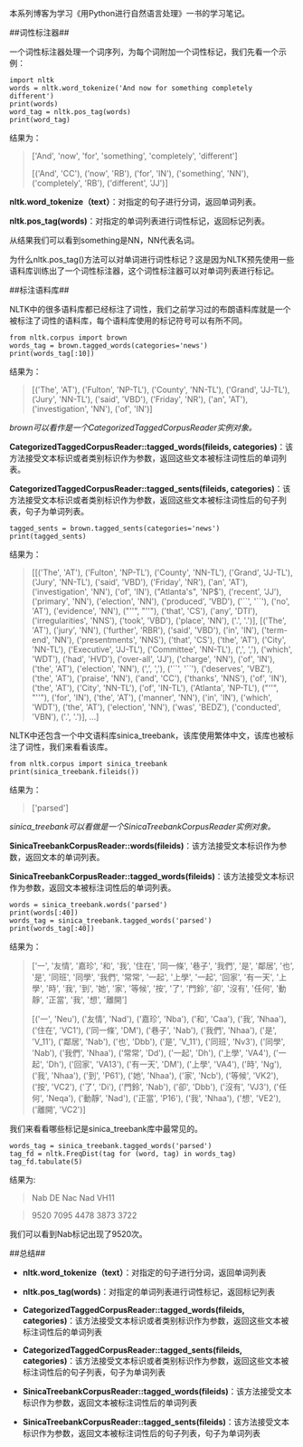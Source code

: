 本系列博客为学习《用Python进行自然语言处理》一书的学习笔记。

##词性标注器##

一个词性标注器处理一个词序列，为每个词附加一个词性标记，我们先看一个示例：

    import nltk
    words = nltk.word_tokenize('And now for something completely different')
    print(words)
    word_tag = nltk.pos_tag(words)
    print(word_tag)

结果为：
> ['And', 'now', 'for', 'something', 'completely', 'different']
> 
> [('And', 'CC'), ('now', 'RB'), ('for', 'IN'), ('something', 'NN'), ('completely', 'RB'), ('different', 'JJ')]

**nltk.word_tokenize（text）**：对指定的句子进行分词，返回单词列表。

**nltk.pos_tag(words)**：对指定的单词列表进行词性标记，返回标记列表。

从结果我们可以看到something是NN，NN代表名词。

为什么nltk.pos_tag()方法可以对单词进行词性标记？这是因为NLTK预先使用一些语料库训练出了一个词性标注器，这个词性标注器可以对单词列表进行标记。

##标注语料库##

NLTK中的很多语料库都已经标注了词性，我们之前学习过的布朗语料库就是一个被标注了词性的语料库，每个语料库使用的标记符号可以有所不同。

    from nltk.corpus import brown
    words_tag = brown.tagged_words(categories='news')
    print(words_tag[:10])

结果为：
> [('The', 'AT'), ('Fulton', 'NP-TL'), ('County', 'NN-TL'), ('Grand', 'JJ-TL'), ('Jury', 'NN-TL'), ('said', 'VBD'), ('Friday', 'NR'), ('an', 'AT'), ('investigation', 'NN'), ('of', 'IN')]

*brown可以看作是一个CategorizedTaggedCorpusReader实例对象。*

**CategorizedTaggedCorpusReader::tagged_words(fileids, categories)**：该方法接受文本标识或者类别标识作为参数，返回这些文本被标注词性后的单词列表。

**CategorizedTaggedCorpusReader::tagged_sents(fileids, categories)**：该方法接受文本标识或者类别标识作为参数，返回这些文本被标注词性后的句子列表，句子为单词列表。
    
    tagged_sents = brown.tagged_sents(categories='news')
    print(tagged_sents)

结果为：
> [[('The', 'AT'), ('Fulton', 'NP-TL'), ('County', 'NN-TL'), ('Grand', 'JJ-TL'), ('Jury', 'NN-TL'), ('said', 'VBD'), ('Friday', 'NR'), ('an', 'AT'), ('investigation', 'NN'), ('of', 'IN'), ("Atlanta's", 'NP$'), ('recent', 'JJ'), ('primary', 'NN'), ('election', 'NN'), ('produced', 'VBD'), ('\`\`', '\`\`'), ('no', 'AT'), ('evidence', 'NN'), ("''", "''"), ('that', 'CS'), ('any', 'DTI'), ('irregularities', 'NNS'), ('took', 'VBD'), ('place', 'NN'), ('.', '.')], [('The', 'AT'), ('jury', 'NN'), ('further', 'RBR'), ('said', 'VBD'), ('in', 'IN'), ('term-end', 'NN'), ('presentments', 'NNS'), ('that', 'CS'), ('the', 'AT'), ('City', 'NN-TL'), ('Executive', 'JJ-TL'), ('Committee', 'NN-TL'), (',', ','), ('which', 'WDT'), ('had', 'HVD'), ('over-all', 'JJ'), ('charge', 'NN'), ('of', 'IN'), ('the', 'AT'), ('election', 'NN'), (',', ','), ('\`\`', '\`\`'), ('deserves', 'VBZ'), ('the', 'AT'), ('praise', 'NN'), ('and', 'CC'), ('thanks', 'NNS'), ('of', 'IN'), ('the', 'AT'), ('City', 'NN-TL'), ('of', 'IN-TL'), ('Atlanta', 'NP-TL'), ("''", "''"), ('for', 'IN'), ('the', 'AT'), ('manner', 'NN'), ('in', 'IN'), ('which', 'WDT'), ('the', 'AT'), ('election', 'NN'), ('was', 'BEDZ'), ('conducted', 'VBN'), ('.', '.')], ...]


NLTK中还包含一个中文语料库sinica_treebank，该库使用繁体中文，该库也被标注了词性，我们来看看该库。

    from nltk.corpus import sinica_treebank
    print(sinica_treebank.fileids())

结果为：
> ['parsed']

*sinica_treebank可以看做是一个SinicaTreebankCorpusReader实例对象。*

**SinicaTreebankCorpusReader::words(fileids)**：该方法接受文本标识作为参数，返回文本的单词列表。

**SinicaTreebankCorpusReader::tagged_words(fileids)**：该方法接受文本标识作为参数，返回文本被标注词性后的单词列表。

    words = sinica_treebank.words('parsed')
    print(words[:40])
    words_tag = sinica_treebank.tagged_words('parsed')
    print(words_tag[:40])

结果为：
> ['一', '友情', '嘉珍', '和', '我', '住在', '同一條', '巷子', '我們', '是', '鄰居', '也', '是', '同班', '同學', '我們', '常常', '一起', '上學', '一起', '回家', '有一天', '上學', '時', '我', '到', '她', '家', '等候', '按', '了', '門鈴', '卻', '沒有', '任何', '動靜', '正當', '我', '想', '離開']
> 
> [('一', 'Neu'), ('友情', 'Nad'), ('嘉珍', 'Nba'), ('和', 'Caa'), ('我', 'Nhaa'), ('住在', 'VC1'), ('同一條', 'DM'), ('巷子', 'Nab'), ('我們', 'Nhaa'), ('是', 'V\_11'), ('鄰居', 'Nab'), ('也', 'Dbb'), ('是', 'V_11'), ('同班', 'Nv3'), ('同學', 'Nab'), ('我們', 'Nhaa'), ('常常', 'Dd'), ('一起', 'Dh'), ('上學', 'VA4'), ('一起', 'Dh'), ('回家', 'VA13'), ('有一天', 'DM'), ('上學', 'VA4'), ('時', 'Ng'), ('我', 'Nhaa'), ('到', 'P61'), ('她', 'Nhaa'), ('家', 'Ncb'), ('等候', 'VK2'), ('按', 'VC2'), ('了', 'Di'), ('門鈴', 'Nab'), ('卻', 'Dbb'), ('沒有', 'VJ3'), ('任何', 'Neqa'), ('動靜', 'Nad'), ('正當', 'P16'), ('我', 'Nhaa'), ('想', 'VE2'), ('離開', 'VC2')]

我们来看看哪些标记是sinica_treebank库中最常见的。

    words_tag = sinica_treebank.tagged_words('parsed')
    tag_fd = nltk.FreqDist(tag for (word, tag) in words_tag)
    tag_fd.tabulate(5)

结果为:

>  Nab   DE  Nac  Nad VH11 

> 9520 7095 4478 3873 3722 

我们可以看到Nab标记出现了9520次。

##总结##

- **nltk.word_tokenize（text）**：对指定的句子进行分词，返回单词列表

- **nltk.pos_tag(words)**：对指定的单词列表进行词性标记，返回标记列表

- **CategorizedTaggedCorpusReader::tagged_words(fileids, categories)**：该方法接受文本标识或者类别标识作为参数，返回这些文本被标注词性后的单词列表

- **CategorizedTaggedCorpusReader::tagged_sents(fileids, categories)**：该方法接受文本标识或者类别标识作为参数，返回这些文本被标注词性后的句子列表，句子为单词列表

- **SinicaTreebankCorpusReader::tagged_words(fileids)**：该方法接受文本标识作为参数，返回文本被标注词性后的单词列表

- **SinicaTreebankCorpusReader::tagged_sents(fileids)**：该方法接受文本标识作为参数，返回文本被标注词性后的句子列表，句子为单词列表
